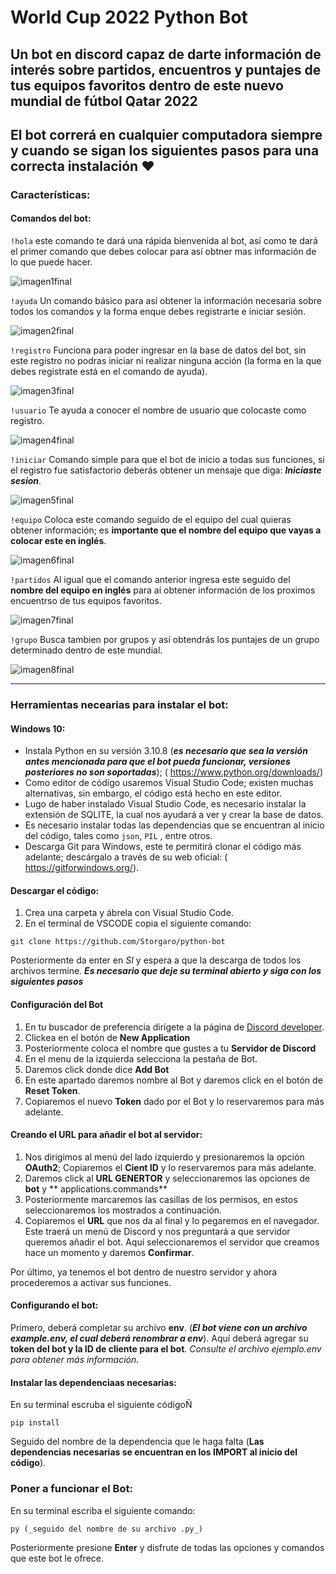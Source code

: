 # World Cup 2022 Python Bot

## Un bot en discord capaz de darte información de interés sobre partidos, encuentros y puntajes de tus equipos favoritos dentro de este nuevo mundial de fútbol Qatar 2022

El bot correrá en cualquier computadora siempre y cuando se sigan los siguientes pasos para una correcta instalación ♥
---
### Características:

#### Comandos del bot:

`!hola` este comando te dará una rápida bienvenida al bot, así como te dará el primer comando que debes colocar para así obtner mas información de lo que puede hacer.

![imagen1final](https://drive.google.com/file/d/1EsfpHQDQvb3lFzTbTykrghVihTvxVM9Q/view?usp=share_link)

`!ayuda` Un comando básico para así obtener la información necesaria sobre todos los comandos y la forma enque debes registrarte e iniciar sesión.

![imagen2final](https://drive.google.com/file/d/1gQUnHu6Lr6wLdL6XLLLfMVA6sL6IiB9s/view?usp=share_link)

`!registro` Funciona para poder ingresar en la base de datos del bot, sin este registro no podras iniciar ni realizar ninguna acción (la forma en la que debes registrate está en el comando de ayuda).

![imagen3final](https://drive.google.com/file/d/1yVgWBRjvzdM1r0CjSLy2-9S0617IZwjb/view?usp=sharing)

`!usuario` Te ayuda a conocer el nombre de usuario que colocaste como registro.

![imagen4final](https://drive.google.com/file/d/1Lr4OQ4rLCeW0LRZmR88BpKBfq14J1xYa/view?usp=share_link)

`!iniciar` Comando simple para que el bot de inicio a todas sus funciones, si el registro fue satisfactorio deberás obtener un mensaje que diga: ***_Iniciaste sesion_***.

![imagen5final](https://drive.google.com/file/d/1bcB3qw75hPDoDmb1LYpvcHCOed89EkPi/view?usp=share_link)

`!equipo` Coloca este comando seguido de el equipo del cual quieras obtener información; es **importante que el nombre del equipo que vayas a colocar este en inglés**.

![imagen6final](https://drive.google.com/file/d/1BwKY9ilwW7rQr-IQx3Zr2m1hvP1PCs_t/view?usp=share_link)

`!partidos` Al igual que el comando anterior ingresa este seguido del **nombre del equipo en inglés** para aí obtener información de los proximos encuentrso de tus equipos favoritos.

![imagen7final](https://drive.google.com/file/d/19wZg-TtR4laQtXNaJJ2zRugGWdI9hHa1/view?usp=share_link)

`!grupo` Busca tambien por grupos y así obtendrás los puntajes de un grupo determinado dentro de este mundial.

![imagen8final](https://drive.google.com/file/d/1uC_F6pxlKYAqdd414bCwDXpgNeZVGK-m/view?usp=share_link)

***

### Herramientas necearias para instalar el bot:

#### Windows 10:

*	Instala Python en su versión 3.10.8 (***es necesario que sea la versión antes mencionada para que el bot pueda funcionar, versiones posteriores no son soportadas***); ( https://www.python.org/downloads/)
*	Como editor de código usaremos Visual Studio Code; existen muchas alternativas, sin embargo, el código está hecho en este editor.
*	Lugo de haber instalado Visual Studio Code, es necesario instalar la extensión de SQLITE, la cual nos ayudará a ver y crear la base de datos.
*	Es necesario instalar todas las dependencias que se encuentran al inicio del código, tales como `json`, `PIL` , entre otros.
*	Descarga Git para Windows, este te permitirá clonar el código más adelante; descárgalo a través de su web oficial: ( https://gitforwindows.org/).

#### Descargar el código:

1.	Crea una carpeta y ábrela con Visual Studio Code.
2.	En el terminal de VSCODE copia el siguiente comando:

`git clone https://github.com/Storgaro/python-bot`

Posteriormente da enter en _SI_ y espera a que la descarga de todos los archivos termine. ***Es necesario que deje su terminal abierto y siga con los siguientes pasos***

#### Configuración del Bot 

1.	En tu buscador de preferencia dirígete a la página de [Discord developer]( https://discord.com/developers/applications.).
2.	Clickea en el botón de **New Application**
3.	Posteriormente coloca el nombre que gustes a tu **Servidor de Discord**
4.	En el menu de la izquierda selecciona la pestaña de Bot.
5.	Daremos click donde dice **Add Bot**
6.	En este apartado daremos nombre al Bot y daremos click en el botón de **Reset Token**.
7.	Copiaremos el nuevo **Token** dado por el Bot y lo reservaremos para más adelante.

#### Creando el URL para añadir el bot al servidor:

1.	Nos dirigimos al menú del lado izquierdo y presionaremos la opción **OAuth2**; Copiaremos el **Cient ID** y lo reservaremos para más adelante.
2.	Daremos click al **URL GENERTOR** y seleccionaremos las opciones de **bot** y ** applications.commands**
3.	Posteriormente marcaremos las casillas de los permisos, en estos seleccionaremos los mostrados a continuación.
4.	Copiaremos el **URL** que nos da al final y lo pegaremos en el navegador. Este traerá un menú de Discord y nos preguntará a que servidor queremos añadir el bot. Aquí seleccionaremos el servidor que creamos hace un momento y daremos **Confirmar**.

Por último, ya tenemos el bot dentro de nuestro servidor y ahora procederemos a activar sus funciones.

#### Configurando el bot:

Primero, deberá completar su archivo **env**. (***El bot viene con un archivo example.env, el cual deberá renombrar a env***). Aquí deberá agregar su **token del bot y la ID de cliente para el bot**.
_Consulte el archivo ejemplo.env para obtener más información._

#### Instalar las dependenciaas necesarias:

En su terminal escruba el siguiente códigoÑ

`pip install`

Seguido del nombre de la dependencia que le haga falta (**Las dependencias necesarias se encuentran en los IMPORT al inicio del código**).

### Poner a funcionar el Bot:

En su terminal escriba el siguiente comando:

`py (_seguido del nombre de su archivo .py_)`

Posteriormente presione **Enter** y disfrute de todas las opciones y comandos que este bot le ofrece.
